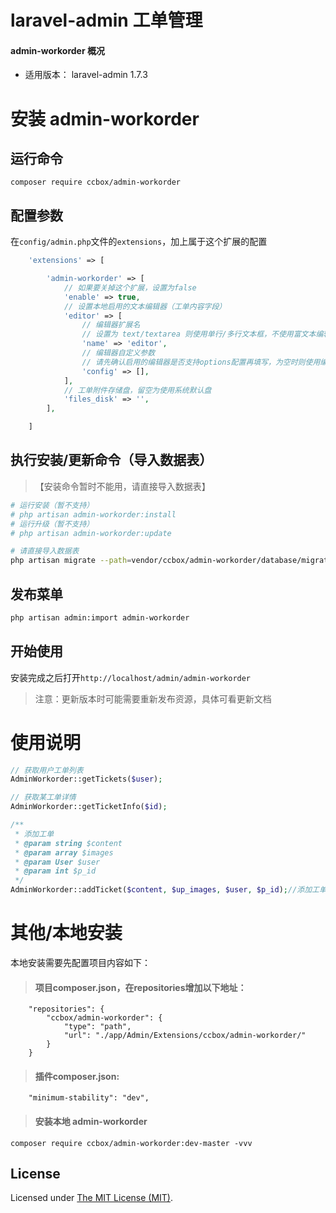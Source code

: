 laravel-admin 工单管理
======

#### admin-workorder 概况

- 适用版本： laravel-admin 1.7.3

# 安装 admin-workorder

## 运行命令

```
composer require ccbox/admin-workorder
```

## 配置参数

在`config/admin.php`文件的`extensions`，加上属于这个扩展的配置
```php
    'extensions' => [

        'admin-workorder' => [
            // 如果要关掉这个扩展，设置为false
            'enable' => true,
            // 设置本地启用的文本编辑器（工单内容字段）
            'editor' => [
                // 编辑器扩展名
                // 设置为 text/textarea 则使用单行/多行文本框，不使用富文本编辑器
                'name' => 'editor',
                // 编辑器自定义参数
                // 请先确认启用的编辑器是否支持options配置再填写，为空时则使用编辑器的默认配置
                'config' => [],
            ],
            // 工单附件存储盘，留空为使用系统默认盘
            'files_disk' => '',
        ],

    ]
```

## 执行安装/更新命令（导入数据表）
> 【安装命令暂时不能用，请直接导入数据表】
```bash
# 运行安装（暂不支持）
# php artisan admin-workorder:install
# 运行升级（暂不支持）
# php artisan admin-workorder:update

# 请直接导入数据表
php artisan migrate --path=vendor/ccbox/admin-workorder/database/migrations
```

## 发布菜单
```bash
php artisan admin:import admin-workorder
```

## 开始使用

安装完成之后打开`http://localhost/admin/admin-workorder`

> 注意：更新版本时可能需要重新发布资源，具体可看更新文档

# 使用说明

```php
// 获取用户工单列表
AdminWorkorder::getTickets($user);

// 获取某工单详情
AdminWorkorder::getTicketInfo($id);

/**
 * 添加工单
 * @param string $content
 * @param array $images
 * @param User $user
 * @param int $p_id
 */
AdminWorkorder::addTicket($content, $up_images, $user, $p_id);//添加工单
```

# 其他/本地安装

本地安装需要先配置项目内容如下：

> #### 项目composer.json，在repositories增加以下地址：
```
    "repositories": {
        "ccbox/admin-workorder": {
            "type": "path",
            "url": "./app/Admin/Extensions/ccbox/admin-workorder/"
        }
    }
```

> #### 插件composer.json:
```
    "minimum-stability": "dev",
```

> ####  安装本地 admin-workorder
```
composer require ccbox/admin-workorder:dev-master -vvv
```


License
------------
Licensed under [The MIT License (MIT)](LICENSE).